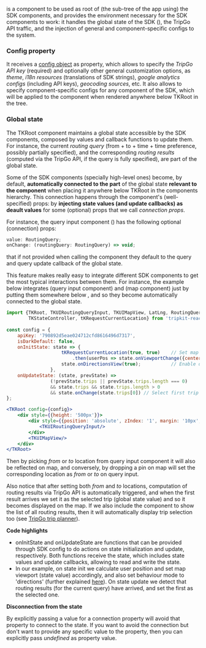 [](TKRoot) is a component to be used as root of (the sub-tree of the app using) the SDK components, and provides the
environment necessary for the SDK components to work: it handles the global state of the SDK ([](TKState)), the TripGo API traffic, and the injection of general and component-specific configs 
to the system.

### Config property

It receives a [config object](TKUIConfig) as property, which allows to specify the *TripGo API key* (required) and 
optionally other general customization options, as *theme*, *i18n resources* (translations of SDK strings), 
*google analytics configs* (including API keys), *geocoding sources*, etc. It also allows to specify component-specific configs 
for any component of the SDK,  which will be applied to the component when rendered anywhere below TKRoot in the tree.

### Global state

The TKRoot component maintains a global state accessible by the SDK components, composed by values and callback 
functions to update them. For instance, the current *routing query* (from + to + time + time preference, 
possibly partially specified), and the corresponding *routing results* 
(computed vía the TripGo API, if the query is fully specified), are part of the global state.

Some of the SDK components (specially high-level ones) become, by default, **automatically connected to the part** of the 
global state **relevant to the component** when placing it anywhere below TKRoot in the components hierarchy.
This connection happens through the component's (well-specified) props: by 
**injecting state values (and update callbacks) as deault values** for some (optional) props that we call 
_connection props_. 

For instance, the query input component ([](TKUIRoutingQueryInput)) has the following optional (connection) props:

```js static
value: RoutingQuery;
onChange: (routingQuery: RoutingQuery) => void;
```

that if not provided when calling the component they default to the query and query update callback of the global 
state.

This feature makes really easy to integrate different SDK components to get the most typical interactions between them.
For instance, the example below integrates [](TKUIRoutingQueryInput) (query input component) and [](TKUIMapView) (map component) 
just by putting them somewhere below [](TKRoot), and so they become automatically connected to the global state.

```jsx
import {TKRoot, TKUIRoutingQueryInput, TKUIMapView, LatLng, RoutingQuery, TKLocation, 
        TKStateController, tKRequestCurrentLocation} from 'tripkit-react';
        
const config = {
    apiKey: '790892d5eae024712cfd8616496d7317', 
    isDarkDefault: false,
    onInitState: state => {
                    tKRequestCurrentLocation(true, true)    // Set map viewport according to user position
                        .then(userPos => state.onViewportChange({center: userPos.latLng, zoom: 13}));
                    state.onDirectionsView(true);           // Enable directions view flag
                },
    onUpdateState: (state, prevState) =>
                (!prevState.trips || prevState.trips.length === 0) 
                && state.trips && state.trips.length > 0 
                && state.onChange(state.trips[0]) // Select first trip by default
};

<TKRoot config={config}>
    <div style={{height: '500px'}}>
        <div style={{position: 'absolute', zIndex: '1', margin: '10px', width: '300px'}}>
            <TKUIRoutingQueryInput/>
        </div>
        <TKUIMapView/>
    </div>
</TKRoot>
```

Then by picking *from* or *to* location from query input component it will also be reflected on map, and conversely, by
dropping a pin on map will set the corresponding location as *from* or *to* on query input.

Also notice that after setting both *from* and *to* locations, computation of routing results via TripGo API is 
automatically triggered, and when the first result arrives we set it as the selected trip (global state value) and so
it becomes displayed on the map. If we also include the [](TKUIRoutingResultsView) component to show the list of all routing 
results, then it will automatically display trip selection too (see [TripGo trip planner](https://tripgo.com)).

**Code highlights**
- onInitState and onUpdateState are functions that can be provided through SDK config to do actions on state 
initialization and update, respectively. Both functions receive the state, which includes state values and update 
callbacks, allowing to read and write the state.
- In our example, on state init we calculate user position and set map viewport (state value) accordingly, and also
set behaviour mode to 'directions' (further explained [here]()). On state update we detect that routing 
results (for the current query) have arrived, and set the first as the selected one.

**Disconnection from the state**

By explicitly passing a value for a connection property will avoid that property to connect to the state.
If you want to avoid the connection but don't want to provide any specific value to the property,
then you can explicitly pass _undefined_ as property value.

